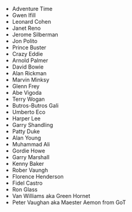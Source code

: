 * Adventure Time
* Gwen Ifill
* Leonard Cohen
* Janet Reno
* Jerome Silberman
* Jon Polito
* Prince Buster
* Crazy Eddie
* Arnold Palmer
* David Bowie
* Alan Rickman
* Marvin Minksy
* Glenn Frey
* Abe Vigoda
* Terry Wogan
* Butros-Butros Gali
* Umberto Eco
* Harper Lee
* Garry Shandling
* Patty Duke
* Alan Young
* Muhammad Ali
* Gordie Howe
* Garry Marshall
* Kenny Baker
* Rober Vaungh
* Florence Henderson
* Fidel Castro
* Ron Glass
* Van Williams aka Green Hornet
* Peter Vaughan aka Maester Aemon from GoT
